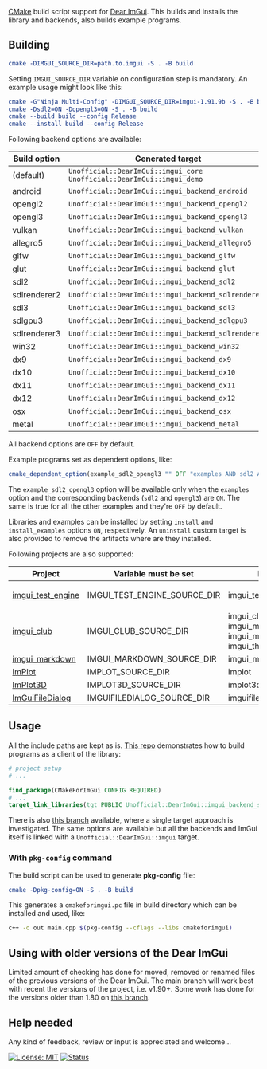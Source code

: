 [CMake](https://cmake.org) build script support for [Dear ImGui](https://github.com/ocornut/imgui). This builds and installs the library and backends, also builds example programs.

## Building

```cmake
cmake -DIMGUI_SOURCE_DIR=path.to.imgui -S . -B build
```

Setting `IMGUI_SOURCE_DIR` variable on configuration step is mandatory. An example usage might look like this:

```cmake
cmake -G"Ninja Multi-Config" -DIMGUI_SOURCE_DIR=imgui-1.91.9b -S . -B build
cmake -Dsdl2=ON -Dopengl3=ON -S . -B build
cmake --build build --config Release
cmake --install build --config Release
```

Following backend options are available:

| Build option   | Generated target                                                    |
|----------------|---------------------------------------------------------------------|
| (default)      | `Unofficial::DearImGui::imgui_core`<br>`Unofficial::DearImGui::imgui_demo` |
| android        | `Unofficial::DearImGui::imgui_backend_android`                     |
| opengl2        | `Unofficial::DearImGui::imgui_backend_opengl2`                     |
| opengl3        | `Unofficial::DearImGui::imgui_backend_opengl3`                     |
| vulkan         | `Unofficial::DearImGui::imgui_backend_vulkan`                      |
| allegro5       | `Unofficial::DearImGui::imgui_backend_allegro5`                    |
| glfw           | `Unofficial::DearImGui::imgui_backend_glfw`                        |
| glut           | `Unofficial::DearImGui::imgui_backend_glut`                        |
| sdl2           | `Unofficial::DearImGui::imgui_backend_sdl2`                        |
| sdlrenderer2   | `Unofficial::DearImGui::imgui_backend_sdlrenderer2`                |
| sdl3           | `Unofficial::DearImGui::imgui_backend_sdl3`                        |
| sdlgpu3        | `Unofficial::DearImGui::imgui_backend_sdlgpu3`                     |
| sdlrenderer3   | `Unofficial::DearImGui::imgui_backend_sdlrenderer3`                |
| win32          | `Unofficial::DearImGui::imgui_backend_win32`                       |
| dx9            | `Unofficial::DearImGui::imgui_backend_dx9`                         |
| dx10           | `Unofficial::DearImGui::imgui_backend_dx10`                        |
| dx11           | `Unofficial::DearImGui::imgui_backend_dx11`                        |
| dx12           | `Unofficial::DearImGui::imgui_backend_dx12`                        |
| osx            | `Unofficial::DearImGui::imgui_backend_osx`                         |
| metal          | `Unofficial::DearImGui::imgui_backend_metal`                       |

All backend options are `OFF` by default.

Example programs set as dependent options, like:
```cmake
cmake_dependent_option(example_sdl2_opengl3 "" OFF "examples AND sdl2 AND opengl3" OFF)
```
The `example_sdl2_opengl3` option will be available only when the `examples` option and the corresponding backends (`sdl2` and `opengl3`) are `ON`. The same is true for all the other examples and they're `OFF` by default.

Libraries and examples can be installed by setting `install` and `install_examples` options `ON`, respectively. An `uninstall` custom target is also provided to remove the artifacts where are they installed.

Following projects are also supported:

| Project | Variable must be set | Build option(s) | Generated target(s) |
|--------|---------------------|-----------------|---------------------|
| [imgui_test_engine](https://github.com/ocornut/imgui_test_engine) | IMGUI_TEST_ENGINE_SOURCE_DIR | imgui_test_engine | <br>`Unofficial::imgui_test_engine::imgui_test_engine`<br>`Unofficial::imgui_test_engine::imgui_app` |
| [imgui_club](https://github.com/ocornut/imgui_club) | IMGUI_CLUB_SOURCE_DIR | imgui_club<br>imgui_memory_editor<br>imgui_multicontext_compositor<br>imgui_threaded_rendering | <br>`Unofficial::imgui_club::imgui_memory_editor`<br>`Unofficial::imgui_club::imgui_multicontext_compositor`<br>`Unofficial::imgui_club::imgui_threaded_rendering` |
| [imgui_markdown](https://github.com/enkisoftware/imgui_markdown) | IMGUI_MARKDOWN_SOURCE_DIR | imgui_markdown | `Unofficial::imgui_markdown::imgui_markdown` |
| [ImPlot](https://github.com/epezent/implot) | IMPLOT_SOURCE_DIR | implot | `Unofficial::ImPlot::implot<br>Unofficial::ImPlot::implot_demo` |
| [ImPlot3D](https://github.com/brenocq/implot3d) | IMPLOT3D_SOURCE_DIR | implot3d | `Unofficial::ImPlot3D::implot3d<br>Unofficial::ImPlot3D::implot3d_demo` |
| [ImGuiFileDialog](https://github.com/aiekick/ImGuiFileDialog) | IMGUIFILEDIALOG_SOURCE_DIR | imguifiledialog | `Unofficial::ImGuiFileDialog::imguifiledialog` |

## Usage

All the include paths are kept as is. [This repo](https://github.com/adembudak/CMakeForImGui.test) demonstrates how to build programs as a client of the library:

```cmake
# project setup
# ...

find_package(CMakeForImGui CONFIG REQUIRED)
# ...
target_link_libraries(tgt PUBLIC Unofficial::DearImGui::imgui_backend_sdl2 Unofficial::DearImGui::imgui_backend_opengl3)
```
There is also [this branch](https://github.com/adembudak/CMakeForImGui/tree/single-target) available, where a single target approach is investigated. The same options are available but all the backends and ImGui itself is linked with a `Unofficial::DearImGui::imgui` target.

### With `pkg-config` command

The build script can be used to generate **pkg-config** file:
```cmake
cmake -Dpkg-config=ON -S . -B build
```

This generates a `cmakeforimgui.pc` file in build directory which can be installed and used, like:
```bash
c++ -o out main.cpp $(pkg-config --cflags --libs cmakeforimgui)
```

## Using with older versions of the Dear ImGui

Limited amount of checking has done for moved, removed or renamed files of the previous versions of the Dear ImGui. The main branch will work best with recent the versions of the project, i.e. v1.90+. Some work has done for the versions older than 1.80 on [this branch](https://github.com/adembudak/CMakeForImGui/tree/pre.v1.80).

## Help needed

Any kind of feedback, review or input is appreciated and welcome...

[![License: MIT](https://img.shields.io/badge/License-MIT-blue.svg)](https://opensource.org/licenses/MIT)
[![Status](https://github.com/adembudak/CMakeForImGui/actions/workflows/main.yml/badge.svg)](https://github.com/adembudak/CMakeForImGui/actions/workflows/main.yml)
